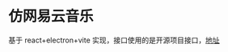 # 仿网易云音乐

基于 react+electron+vite 实现，接口使用的是开源项目接口，[地址](https://github.com/Binaryify/NeteaseCloudMusicApi)
